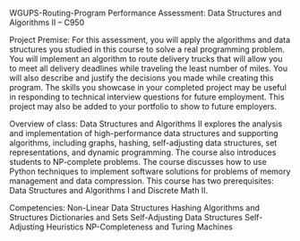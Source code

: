 WGUPS-Routing-Program
Performance Assessment: Data Structures and Algorithms II – C950

Project Premise: For this assessment, you will apply the algorithms and data structures you studied in this course to solve a real programming problem. You will implement an algorithm to route delivery trucks that will allow you to meet all delivery deadlines while traveling the least number of miles. You will also describe and justify the decisions you made while creating this program. The skills you showcase in your completed project may be useful in responding to technical interview questions for future employment. This project may also be added to your portfolio to show to future employers.

Overview of class: Data Structures and Algorithms II explores the analysis and implementation of high-performance data structures and supporting algorithms, including graphs, hashing, self-adjusting data structures, set representations, and dynamic programming. The course also introduces students to NP-complete problems. The course discusses how to use Python techniques to implement software solutions for problems of memory management and data compression. This course has two prerequisites: Data Structures and Algorithms I and Discrete Math II.

Competencies:
Non-Linear Data Structures
Hashing Algorithms and Structures
Dictionaries and Sets
Self-Adjusting Data Structures
Self-Adjusting Heuristics
NP-Completeness and Turing Machines
